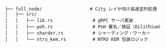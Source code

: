         ├── full_node/                  # City レイヤ向け高速並列処理
        │   ├── src/
        │   │   ├── lib.rs               # gRPC サーバ実装
        │   │   ├── poh.rs               # PoH 署名／検証（Dilithium）
        │   │   ├── sharder.rs           # シャーディング・ワーカー
        │   │   └── ntru_kem.rs          # NTRU KEM 包装ロジック
